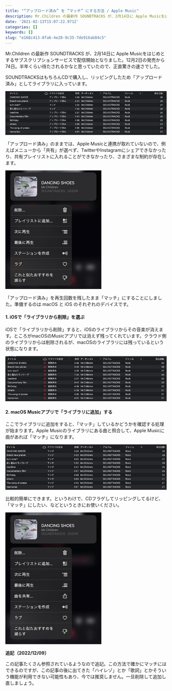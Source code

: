 ```yaml
---
title: "“アップロード済み” を “マッチ” にする方法 / Apple Music"
description: Mr.Children の最新作 SOUNDTRACKS が、2月14日に Apple Musicをはじめとするサブスクリプションサービスで配信開始となりました。12月2日の発売から74日。半年くらい待たされるかなと思っていたので、正直驚きの速さでした。
date: '2021-02-13T15:07:22.971Z'
categories: []
keywords: []
slug: "e168c413-8fa6-4e28-9c35-7de916ab84c5"
---
```

Mr.Children の最新作 SOUNDTRACKS が、2月14日に Apple Musicをはじめとするサブスクリプションサービスで配信開始となりました。12月2日の発売から74日。半年くらい待たされるかなと思っていたので、正直驚きの速さでした。

SOUNDTRACKSはもちろんCDで購入し、リッピングしたため「アップロード済み」としてライブラリに入っています。

![](1__C1ohs6DO1dS4RppZttzWWw.png)

「アップロード済み」のままでは、Apple Musicと連携が取れていないので、例えばメニューから「共有」が選べず、TwitterやInstagramにシェアできなかったり、共有プレイリストに入れることができなかったり、さまざまな制約が存在します。

![](1__vw9a__rXBlgiubVeTgCZkDg.jpeg)

「アップロード済み」を再生回数を残したまま「マッチ」にすることにしました。準備するのは macOS と iOS のそれぞれのデバイスです。

#### 1\. iOSで「ライブラリから削除」を選ぶ

iOSで「ライブラリから削除」すると、iOSのライブラリからその音楽が消えます。ところがmacOSのMusicアプリでは消えず残ってくれています。クラウド側のライブラリからは削除されるが、macOSのライブラリには残っているという状態になります。

![](1__QdfVbz__dzfxLopHgN62CSg.png)

#### 2\. macOS Musicアプリで「ライブラリに追加」する

ここでライブラリに追加をすると、「マッチ」しているかどうかを確認する処理が始まります。Apple Musicのライブラリにある曲と照合して、Apple Musicに曲があれば「マッチ」になります。

![](1__fQzLEiMKb6THWBpTNqY0__w.png)

比較的簡単にできます。というわけで、CDフラゲしてリッピングしてるけど、「マッチ」にしたい、などというときにお使いください。

![](1__9sB0E175W7E8ikpdKCVANA.jpeg)

**追記（2022/12/09）**

この記事たくさん参照されているようなので追記。この方法で確かにマッチにはできるのですが、この記事の後に出てきた「ハイレゾ」とか「歌詞」とかそういう機能が利用できない可能性もあり、今では推奨しません。一旦削除して追加し直しましょう。